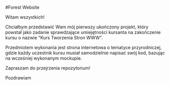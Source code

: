 #Forest Website


Witam wszystkich!

Chciałbym przedstawić Wam mój pierwszy ukończony projekt, który powstał jako zadanie sprawdzające umiejętności kursanta na zakończenie kursu o nazwie "Kurs Tworzenia Stron WWW".

Przedmiotem wykonania jest strona internetowa o tematyce przyrodniczej, gdzie każdy uczestnik kursu musiał samodzielnie napisać swój kod, bazując na wcześniej wykonanym mockupie.

Zapraszam do przejrzenia repozytorium!

Pozdrawiam
